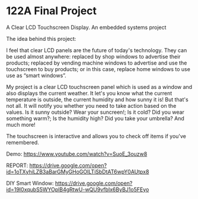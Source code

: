 # 122A Final Project

A Clear LCD Touchscreen Display. An embedded systems project


The idea behind this project: 

I feel that clear LCD panels are the future of today's technology. They can be used almost anywhere: replaced by shop windows to advertise their products; replaced by vending machine windows to advertise and use the touchscreen to buy products; or in this case, replace home windows to use use as “smart windows”.

My project is a clear LCD touchscreen panel which is used as a window and also displays the current weather. It let's you know what the current temperature is outside, the current humidity and how sunny it is! But that's not all. It will notify you whether you need to take action based on the values. Is it sunny outside? Wear your suncreen!; Is it cold? Did you wear something warm?; Is the humidity high? Did you take your umbrella? And much more!

The touchscreen is interactive and allows you to check off items if you've remembered.

Demo: https://www.youtube.com/watch?v=SuoE_3ouzw8 

REPORT: https://drive.google.com/open?id=1oTXyhiLZB3aBarGMyGHoGOILTiSbDtAT6wpY0AUtpx8

DIY Smart Window: https://drive.google.com/open?id=19I0xqubS5WYOplB4gRtwU-wQU9vfbIx6ByBJ1o5FEyo 
